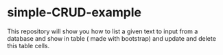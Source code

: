 # simple-CRUD-example
This repository will show you how to list a given text to input from a database and show in table ( made with bootstrap) and update and delete this table cells.
